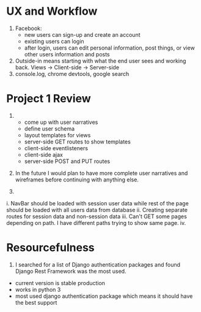 # UX and Workflow

1. Facebook:
	* new users can sign-up and create an account
	* existing users can login
	* after login, users can edit personal information, post things, or view other users information and posts
2. Outside-in means starting with what the end user sees and working back. Views -> Client-side -> Server-side
3. console.log, chrome devtools, google search


# Project 1 Review

1.
	* come up with user narratives
	* define user schema
	* layout templates for views
	* server-side GET routes to show templates
	* client-side eventlisteners
	* client-side ajax
	* server-side POST and PUT routes

2. In the future I would plan to have more complete user narratives and wireframes before continuing with anything else.

3.
 i.  NavBar should be loaded with session user data while rest of the page should be loaded with all users data from database
 ii. Creating separate routes for session data and non-session data
 iii. Can't GET some pages depending on path. I have different paths trying to show same page.
 iv.

# Resourcefulness

1. I searched for a list of Django authentication packages and found Django Rest Framework was the most used.
 * current version is stable production
 * works in python 3
 * most used django authentication package which means it should have the best support